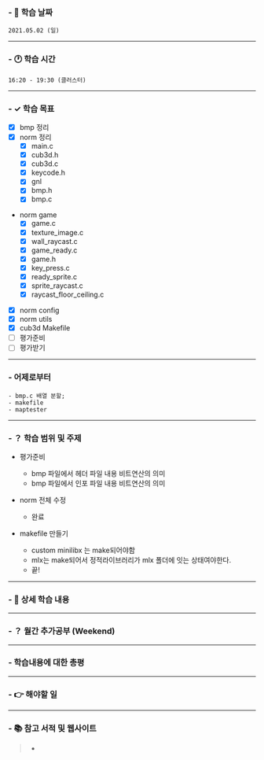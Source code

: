### - 📆 학습 날짜
	2021.05.02 (일)
___
### - 🕐 학습 시간
```
16:20 - 19:30 (클러스터)
```
___
### - ✓ 학습 목표
- [x] bmp 정리
- [x] norm 정리
  - [x] main.c
  - [x] cub3d.h
  - [x] cub3d.c
  - [x] keycode.h
  - [x] gnl
  - [x] bmp.h
  - [x] bmp.c
- norm game
  - [x] game.c
  - [x] texture_image.c
  - [x] wall_raycast.c
  - [x] game_ready.c
  - [x] game.h
  - [x] key_press.c
  - [x] ready_sprite.c
  - [x] sprite_raycast.c
  - [x] raycast_floor_ceiling.c
- [x] norm config
- [x] norm utils
- [x] cub3d Makefile
- [ ] 평가준비
- [ ] 평가받기
___
### - 어제로부터
```
- bmp.c 배열 분할;
- makefile
- maptester
```
___
### - ？ 학습 범위 및 주제
- 평가준비
  - bmp 파일에서 헤더 파일 내용 비트연산의 의미
  - bmp 파일에서 인포 파일 내용 비트연산의 의미

- norm 전체 수정
  - 완료

- makefile 만들기
  - custom minilibx 는 make되어야함
  - mlx는 make되어서 정적라이브러리가 mlx 폴더에 잇는 상태여야한다.
  - 끝!
___
### - 📝 상세 학습 내용

___
### - ？ 월간 추가공부 (Weekend)

___
### - 학습내용에 대한 총평

___
### - 👉 해야할 일

___
### - 📚 참고 서적 및 웹사이트
> - 